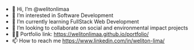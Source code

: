 - 👋 Hi, I’m @welitonlimaa
- 👀 I’m interested in Software Development
- 🌱 I’m currently learning FullStack Web Development
- 💞️ I’m looking to collaborate on social and environmental impact projects
- :man_technologist: Portfolio link: https://welitonlimaa.github.io/portfolio/
- 📫 How to reach me https://www.linkedin.com/in/weliton-lima/

<!---
welitonlimaa/welitonlimaa is a ✨ special ✨ repository because its `README.md` (this file) appears on your GitHub profile.
You can click the Preview link to take a look at your changes.
--->
